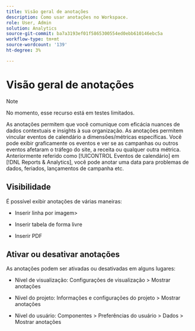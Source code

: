 ```yaml
---
title: Visão geral de anotações
description: Como usar anotações no Workspace.
role: User, Admin
solution: Analytics
source-git-commit: ba7a3193ef01f5865300554ed0ebb610146ebc5a
workflow-type: tm+mt
source-wordcount: '139'
ht-degree: 3%

---
```


# Visão geral de anotações

>[!NOTE]
>
>No momento, esse recurso está em testes limitados.

As anotações permitem que você comunique com eficácia nuances de dados contextuais e insights à sua organização. As anotações permitem vincular eventos de calendário a dimensões/métricas específicas. Você pode exibir graficamente os eventos e ver se as campanhas ou outros eventos afetaram o tráfego do site, a receita ou qualquer outra métrica. Anteriormente referido como [!UICONTROL Eventos de calendário] em [!DNL Reports & Analytics], você pode anotar uma data para problemas de dados, feriados, lançamentos de campanha etc.

## Visibilidade

É possível exibir anotações de várias maneiras:

* Inserir linha por imagem>

* Inserir tabela de forma livre

* Inserir PDF

## Ativar ou desativar anotações

As anotações podem ser ativadas ou desativadas em alguns lugares:

* Nível de visualização: Configurações de visualização > Mostrar anotações

* Nível do projeto: Informações e configurações do projeto > Mostrar anotações

* Nível do usuário: Componentes > Preferências do usuário > Dados > Mostrar anotações
